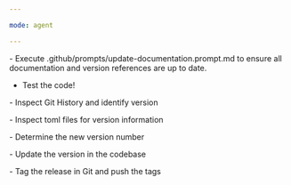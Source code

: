 ```yaml
---

mode: agent

---
```




\- Execute .github/prompts/update-documentation.prompt.md to ensure all documentation and version references are up to date.
- Test the code!

\- Inspect Git History and identify version

\- Inspect toml files for version information

\- Determine the new version number

\- Update the version in the codebase

\- Tag the release in Git and push the tags

